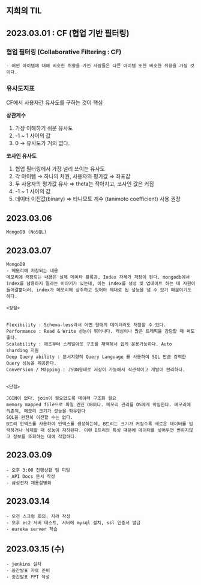 ## 지희의 TIL

## 2023.03.01 : CF (협업 기반 필터링)

### <b>협업 필터링 (Collaborative Filtering : CF)</b>

    - 어떤 아이템에 대해 비슷한 취향을 가진 사람들은 다른 아이템 또한 비슷한 취향을 가질 것이다.

### 유사도지표

CF에서 사용자간 유사도를 구하는 것이 핵심

<b>상관계수</b>

1. 가장 이해하기 쉬운 유사도
2. -1 ~ 1 사이의 값
3. 0 → 유사도가 거의 없다.

<b> 코사인 유사도 </b>

1. 협업 필터링에서 가장 널리 쓰이는 유사도
2. 각 아이템 → 하나의 차원, 사용자의 평가값 ⇒ 좌표값
3. 두 사용자의 평가값 유사 ⇒ theta는 작아지고, 코사인 값은 커짐
4. -1 ~ 1 사이의 값
5. 데이터 이진값(binary) ⇒ 타니모토 계수 (tanimoto coefficient) 사용 권장

## 2023.03.06

    MongoDB (NoSQL)

## 2023.03.07

    MongoDB
    - 메모리에 저장되는 내용
    메모리에 저장되는 내용은 실제 데이타 블록과, Index 자체가 저장이 된다. mongodb에서 index를 남용하지 말라는 이야기가 있는데, 이는 index를 생성 및 업데이트 하는 데 자원이 들어갈뿐더러, index가 메모리에 상주하고 있어야 제대로 된 성능을 낼 수 있기 때문이기도 하다.

    <장점>


    Flexibility : Schema-less라서 어떤 형태의 데이터라도 저장할 수 있다.
    Performance : Read & Write 성능이 뛰어나다. 캐싱이나 많은 트래픽을 감당할 때 써도 좋다.
    Scalability : 애초부터 스케일아웃 구조를 채택해서 쉽게 운용가능하다. Auto sharding 지원
    Deep Query ability : 문서지향적 Query Language 를 사용하여 SQL 만큼 강력한 Query 성능을 제공한다.
    Conversion / Mapping : JSON형태로 저장이 가능해서 직관적이고 개발이 편리하다.


    <단점>

    JOIN이 없다. join이 필요없도록 데이터 구조화 필요
    memory mapped file으로 파일 엔진 DB이다. 메모리 관리를 OS에게 위임한다. 메모리에 의존적, 메모리 크기가 성능을 좌우한다
    SQL을 완전히 이전할 수는 없다.
    B트리 인덱스를 사용하여 인덱스를 생성하는데, B트리는 크기가 커질수록 새로운 데이터를 입력하거나 삭제할 때 성능이 저하된다. 이런 B트리의 특성 때문에 데이터를 넣어두면 변하지않고 정보를 조회하는 데에 적합하다.

## 2023.03.09

    - 오후 3:00 진행상황 팀 미팅
    - API Docs 문서 작성
    - 삼성전자 채용설명회

## 2023.03.14

    - 오전 스크럼 회의, 지라 작성
    - 오후 ec2 서버 테스트, 서버에 mysql 설치, ssl 인증서 발급
    - eureka server 학습

## 2023.03.15 (수)

    - jenkins 설치
    - 중간발표 자료 준비
    - 중간발표 PPT 작성
